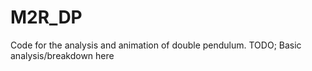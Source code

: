 # M2R_DP
Code for the analysis and animation of double pendulum.
TODO; Basic analysis/breakdown here
